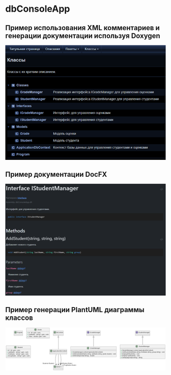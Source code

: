 # dbConsoleApp
## Пример использования XML комментариев и генерации документации используя Doxygen
![doxygen](./img/doxygen.png)
## Пример документации DocFX
![docfx](./img/docfx.png)
## Пример генерации PlantUML диаграммы классов
![plant UML diagram](./img/plantuml/include/include.png)
